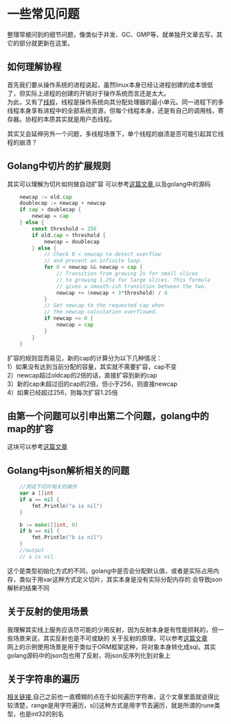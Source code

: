 # 一些常见问题
整理常被问到的细节问题，像类似于并发、GC、GMP等，就单独开文章去写，其它的部分就更新在这里。

## 如何理解协程
首先我们要从操作系统的进程说起，虽然linux本身已经让进程创建的成本很低了，但实际上进程的创建的开销对于操作系统而言还是太大。  
为此，又有了[线程](https://zh.wikipedia.org/wiki/%E7%BA%BF%E7%A8%8B)，线程是操作系统向其分配处理器的最小单元。同一进程下的多线程本身享有进程中的全部系统资源，但每个线程本身，还是有自己的调用栈，寄存器。协程的本质其实就是用户态线程。 

其实又会延伸另外一个问题，多线程场景下，单个线程的崩溃是否可能引起其它线程的崩溃？

## Golang中切片的扩展规则
其实可以理解为切片如何做自动扩容
可以参考[这篇文章](https://draveness.me/golang/docs/part2-foundation/ch03-datastructure/golang-array-and-slice/),以及golang中的源码
``` go
	newcap := old.cap
	doublecap := newcap + newcap
	if cap > doublecap {
		newcap = cap
	} else {
		const threshold = 256
		if old.cap < threshold {
			newcap = doublecap
		} else {
			// Check 0 < newcap to detect overflow
			// and prevent an infinite loop.
			for 0 < newcap && newcap < cap {
				// Transition from growing 2x for small slices
				// to growing 1.25x for large slices. This formula
				// gives a smooth-ish transition between the two.
				newcap += (newcap + 3*threshold) / 4
			}
			// Set newcap to the requested cap when
			// the newcap calculation overflowed.
			if newcap <= 0 {
				newcap = cap
			}
		}
	}
```
扩容的规则显而易见，新的cap的计算分为以下几种情况：  
1）如果没有达到当前分配的容量，其实就不需要扩容，cap不变  
2）newcap超过oldcap的2倍的话，直接扩容到新的cap  
3）新的cap未超过旧的cap的2倍，但小于256，则直接newcap  
4）如果已经超过256，则每次扩容1.25倍  

## 由第一个问题可以引申出第二个问题，golang中的map的扩容
这块可以参考[这篇文章](https://draveness.me/golang/docs/part2-foundation/ch03-datastructure/golang-hashmap/)

## Golang中json解析相关的问题

``` go
	//测试下切片相关的操作
	var a []int
	if a == nil {
		fmt.Println("a is nil")
	}

	b := make([]int, 0)
	if b == nil {
		fmt.Println("b is nil")
	}
	//output
	// a is nil

```
这个是类型初始化方式的不同，golang中是否会分配默认值，或者是实际占用内存，类似于用var这种方式定义切片，其实本身是没有实际分配内存的
会导致json解析的结果不同

## 关于反射的使用场景
我理解其实线上服务应该尽可能的少用反射，因为反射本身是有性能损耗的，但一些场景来说，其实反射也是不可或缺的
关于反射的原理，可以参考[这篇文章](https://mp.weixin.qq.com/s/298AO5no7MUlDGGGK9aPeQ)  
网上的示例使用场景是用于类似于ORM框架这种，将对象本身转化成sql。其实golang源码中的json包也用了反射，将json反序列化到对象上

## 关于字符串的遍历
[相关链接](<https://berryjam.github.io/2018/03/%E4%BB%8Egolang%E5%AD%97%E7%AC%A6%E4%B8%B2string%E9%81%8D%E5%8E%86%E8%AF%B4%E8%B5%B7/>),自己之前也一直模糊的点在于如何遍历字符串，这个文章里面就说得比较清楚，range是用字符遍历，s[i]这种方式是用字节去遍历，就是所谓的rune类型，也是int32的别名



